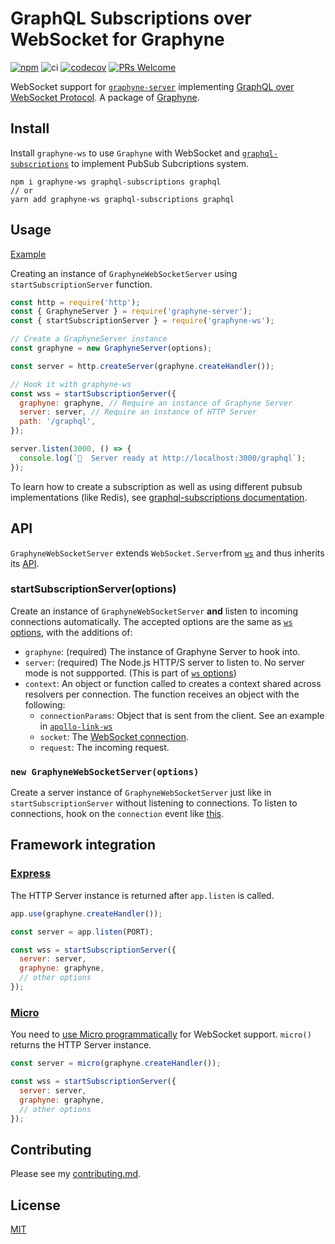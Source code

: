 # GraphQL Subscriptions over WebSocket for Graphyne

[![npm](https://badgen.net/npm/v/graphyne-ws)](https://www.npmjs.com/package/graphyne-ws)
![ci](https://github.com/hoangvvo/graphyne/workflows/Test%20and%20coverage/badge.svg)
[![codecov](https://codecov.io/gh/hoangvvo/graphyne/branch/master/graph/badge.svg)](https://codecov.io/gh/hoangvvo/graphyne)
[![PRs Welcome](https://badgen.net/badge/PRs/welcome/ff5252)](/CONTRIBUTING.md)

WebSocket support for [`graphyne-server`](/packages/graphyne-server) implementing [GraphQL over WebSocket Protocol](https://github.com/apollographql/subscriptions-transport-ws/blob/master/PROTOCOL.md). A package of [Graphyne](/).

## Install

Install `graphyne-ws` to use `Graphyne` with WebSocket and [`graphql-subscriptions`](https://github.com/apollographql/graphql-subscriptions) to implement PubSub Subcriptions system.

```shell
npm i graphyne-ws graphql-subscriptions graphql
// or
yarn add graphyne-ws graphql-subscriptions graphql
```

## Usage

[Example](/examples/with-graphql-subscriptions)

Creating an instance of `GraphyneWebSocketServer` using `startSubscriptionServer` function.

```javascript
const http = require('http');
const { GraphyneServer } = require('graphyne-server');
const { startSubscriptionServer } = require('graphyne-ws');

// Create a GraphyneServer instance
const graphyne = new GraphyneServer(options);

const server = http.createServer(graphyne.createHandler());

// Hook it with graphyne-ws
const wss = startSubscriptionServer({
  graphyne: graphyne, // Require an instance of Graphyne Server
  server: server, // Require an instance of HTTP Server
  path: '/graphql',
});

server.listen(3000, () => {
  console.log(`🚀  Server ready at http://localhost:3000/graphql`);
});
```

To learn how to create a subscription as well as using different pubsub implementations (like Redis), see [graphql-subscriptions documentation](https://github.com/apollographql/graphql-subscriptions#getting-started-with-your-first-subscription).

## API

`GraphyneWebSocketServer` extends `WebSocket.Server`from [`ws`](https://www.npmjs.com/package/ws) and thus inherits its [API](https://github.com/websockets/ws/blob/HEAD/doc/ws.md).

### startSubscriptionServer(options)

Create an instance of `GraphyneWebSocketServer` **and** listen to incoming connections automatically. The accepted options are the same as [`ws` options](https://github.com/websockets/ws/blob/HEAD/doc/ws.md#new-websocketserveroptions-callback), with the additions of:

- `graphyne`: (required) The instance of Graphyne Server to hook into.
- `server`: (required) The Node.js HTTP/S server to listen to. No server mode is not suppported. (This is part of [`ws` options](https://github.com/websockets/ws/blob/HEAD/doc/ws.md#new-websocketserveroptions-callback))
- `context`: An object or function called to creates a context shared across resolvers per connection. The function receives an object with the following:
  - `connectionParams`: Object that is sent from the client. See an example in [`apollo-link-ws`](https://www.apollographql.com/docs/react/data/subscriptions/#authentication-over-websocket)
  - `socket`: The [WebSocket connection](https://github.com/websockets/ws/blob/HEAD/doc/ws.md#event-connection).
  - `request`: The incoming request.

### `new GraphyneWebSocketServer(options)`

Create a server instance of `GraphyneWebSocketServer` just like in `startSubscriptionServer` without listening to connections. To listen to connections, hook on the `connection` event like [this](https://github.com/hoangvvo/graphyne/blob/feat/subscription/packages/graphyne-ws/src/graphyneWebsocket.ts#L232).

## Framework integration

### [Express](https://github.com/expressjs/express)

The HTTP Server instance is returned after `app.listen` is called.

```javascript
app.use(graphyne.createHandler());

const server = app.listen(PORT);

const wss = startSubscriptionServer({
  server: server,
  graphyne: graphyne,
  // other options
});
```

### [Micro](https://github.com/zeit/micro)

You need to [use Micro programmatically](https://www.npmjs.com/package/micro#programmatic-use) for WebSocket support. `micro()` returns the HTTP Server instance.

```javascript
const server = micro(graphyne.createHandler());

const wss = startSubscriptionServer({
  server: server,
  graphyne: graphyne,
  // other options
});
```

## Contributing

Please see my [contributing.md](/CONTRIBUTING.md).

## License

[MIT](/LICENSE)
